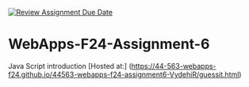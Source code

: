 [![Review Assignment Due Date](https://classroom.github.com/assets/deadline-readme-button-22041afd0340ce965d47ae6ef1cefeee28c7c493a6346c4f15d667ab976d596c.svg)](https://classroom.github.com/a/cCoVexb_)
# WebApps-F24-Assignment-6
Java Script introduction
[Hosted at:] (https://44-563-webapps-f24.github.io/44563-webapps-f24-assignment6-VydehiR/guessit.html)